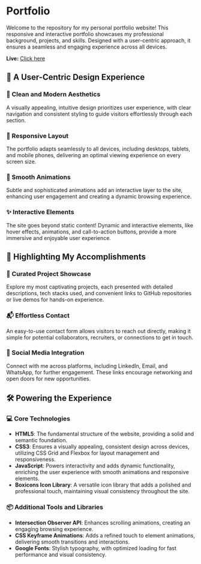 # Portfolio

Welcome to the repository for my personal portfolio website! This responsive and interactive portfolio showcases my professional background, projects, and skills. Designed with a user-centric approach, it ensures a seamless and engaging experience across all devices.

**Live:** [Click here](https://khagendrasamal1.github.io/Portfolio/)

## 🌟 A User-Centric Design Experience

### 📐 Clean and Modern Aesthetics
A visually appealing, intuitive design prioritizes user experience, with clear navigation and consistent styling to guide visitors effortlessly through each section.

### 📱 Responsive Layout
The portfolio adapts seamlessly to all devices, including desktops, tablets, and mobile phones, delivering an optimal viewing experience on every screen size.

### 🎨 Smooth Animations
Subtle and sophisticated animations add an interactive layer to the site, enhancing user engagement and creating a dynamic browsing experience.

### ✨ Interactive Elements
The site goes beyond static content! Dynamic and interactive elements, like hover effects, animations, and call-to-action buttons, provide a more immersive and enjoyable user experience.

## 🚀 Highlighting My Accomplishments

### 📂 Curated Project Showcase
Explore my most captivating projects, each presented with detailed descriptions, tech stacks used, and convenient links to GitHub repositories or live demos for hands-on experience.

### 📬 Effortless Contact
An easy-to-use contact form allows visitors to reach out directly, making it simple for potential collaborators, recruiters, or connections to get in touch.

### 🔗 Social Media Integration
Connect with me across platforms, including LinkedIn, Email, and WhatsApp, for further engagement. These links encourage networking and open doors for new opportunities.

## 🛠️ Powering the Experience

### 💻 Core Technologies
- **HTML5**: The fundamental structure of the website, providing a solid and semantic foundation.
- **CSS3**: Ensures a visually appealing, consistent design across devices, utilizing CSS Grid and Flexbox for layout management and responsiveness.
- **JavaScript**: Powers interactivity and adds dynamic functionality, enriching the user experience with smooth animations and responsive elements.
- **Boxicons Icon Library**: A versatile icon library that adds a polished and professional touch, maintaining visual consistency throughout the site.

### 📦 Additional Tools and Libraries
- **Intersection Observer API**: Enhances scrolling animations, creating an engaging browsing experience.
- **CSS Keyframe Animations**: Adds a refined touch to element animations, delivering smooth transitions and interactions.
- **Google Fonts**: Stylish typography, with optimized loading for fast performance and visual consistency.

